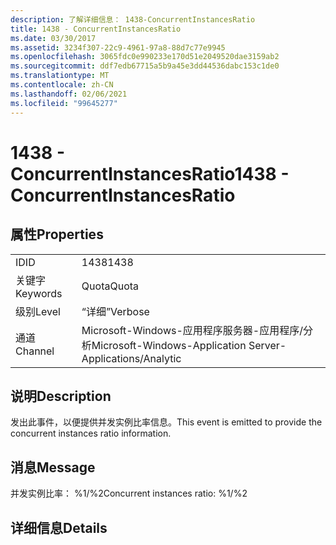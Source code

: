 ```yaml
---
description: 了解详细信息： 1438-ConcurrentInstancesRatio
title: 1438 - ConcurrentInstancesRatio
ms.date: 03/30/2017
ms.assetid: 3234f307-22c9-4961-97a8-88d7c77e9945
ms.openlocfilehash: 3065fdc0e990233e170d51e2049520dae3159ab2
ms.sourcegitcommit: ddf7edb67715a5b9a45e3dd44536dabc153c1de0
ms.translationtype: MT
ms.contentlocale: zh-CN
ms.lasthandoff: 02/06/2021
ms.locfileid: "99645277"
---
```

# <a name="1438---concurrentinstancesratio"></a><span data-ttu-id="f874d-103">1438 - ConcurrentInstancesRatio</span><span class="sxs-lookup"><span data-stu-id="f874d-103">1438 - ConcurrentInstancesRatio</span></span>

## <a name="properties"></a><span data-ttu-id="f874d-104">属性</span><span class="sxs-lookup"><span data-stu-id="f874d-104">Properties</span></span>  
  
|||  
|-|-|  
|<span data-ttu-id="f874d-105">ID</span><span class="sxs-lookup"><span data-stu-id="f874d-105">ID</span></span>|<span data-ttu-id="f874d-106">1438</span><span class="sxs-lookup"><span data-stu-id="f874d-106">1438</span></span>|  
|<span data-ttu-id="f874d-107">关键字</span><span class="sxs-lookup"><span data-stu-id="f874d-107">Keywords</span></span>|<span data-ttu-id="f874d-108">Quota</span><span class="sxs-lookup"><span data-stu-id="f874d-108">Quota</span></span>|  
|<span data-ttu-id="f874d-109">级别</span><span class="sxs-lookup"><span data-stu-id="f874d-109">Level</span></span>|<span data-ttu-id="f874d-110">“详细”</span><span class="sxs-lookup"><span data-stu-id="f874d-110">Verbose</span></span>|  
|<span data-ttu-id="f874d-111">通道</span><span class="sxs-lookup"><span data-stu-id="f874d-111">Channel</span></span>|<span data-ttu-id="f874d-112">Microsoft-Windows-应用程序服务器-应用程序/分析</span><span class="sxs-lookup"><span data-stu-id="f874d-112">Microsoft-Windows-Application Server-Applications/Analytic</span></span>|  
  
## <a name="description"></a><span data-ttu-id="f874d-113">说明</span><span class="sxs-lookup"><span data-stu-id="f874d-113">Description</span></span>  

 <span data-ttu-id="f874d-114">发出此事件，以便提供并发实例比率信息。</span><span class="sxs-lookup"><span data-stu-id="f874d-114">This event is emitted to provide the concurrent instances ratio information.</span></span>  
  
## <a name="message"></a><span data-ttu-id="f874d-115">消息</span><span class="sxs-lookup"><span data-stu-id="f874d-115">Message</span></span>  

 <span data-ttu-id="f874d-116">并发实例比率： %1/%2</span><span class="sxs-lookup"><span data-stu-id="f874d-116">Concurrent instances ratio: %1/%2</span></span>  
  
## <a name="details"></a><span data-ttu-id="f874d-117">详细信息</span><span class="sxs-lookup"><span data-stu-id="f874d-117">Details</span></span>
